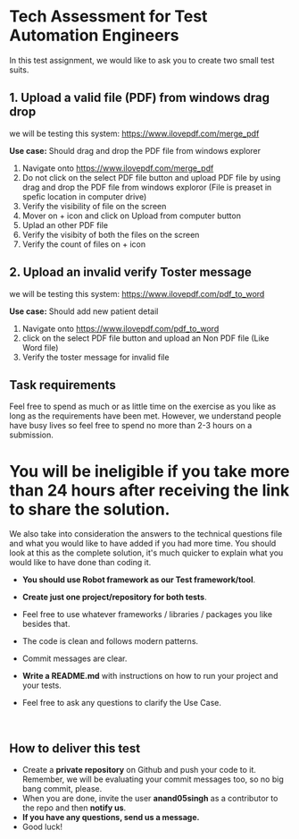 # Tech Assessment for Test Automation Engineers

In this test assignment, we would like to ask you to create two small test suits.

## 1. Upload a valid file (PDF) from windows drag drop

we will be testing this system: https://www.ilovepdf.com/merge_pdf

**Use case:** Should drag and drop the PDF file from windows explorer
1.  Navigate onto https://www.ilovepdf.com/merge_pdf
2.	Do not click on the select PDF file button and upload PDF file by using drag and drop the PDF file from windows exploror (File is preaset in spefic location in computer drive)
3.	Verify the visibility of file on the screen
4.	Mover on + icon and click on Upload from computer button
5.	Uplad an other PDF file
6.	Verify the visibity of both the files on the screen
7.	Verify the count of files on + icon

## 2. Upload an invalid verify Toster message

we will be testing this system: https://www.ilovepdf.com/pdf_to_word

**Use case:** Should add new patient detail
1.  Navigate onto https://www.ilovepdf.com/pdf_to_word
2.	click on the select PDF file button and upload an Non PDF file (Like Word file)
3.	Verify the toster message for invalid file

## Task requirements

Feel free to spend as much or as little time on the exercise as you like as long as the requirements have been met. 
However, we understand people have busy lives so feel free to spend no more than 2-3 hours on a submission. 
# You will be ineligible if you take more than 24 hours after receiving the link to share the solution. 
We also take into consideration the answers to the technical questions file and what you would like to have added if you had more time. You should look at this as the complete solution, it's much quicker to explain what you would like to have done than coding it. 

- **You should use Robot framework as our Test framework/tool**.

- **Create just one project/repository for both tests**.

- Feel free to use whatever frameworks / libraries / packages you like besides that.

- The code is clean and follows modern patterns.

- Commit messages are clear.

- **Write a README.md** with instructions on how to run your project and your tests.

- Feel free to ask any questions to clarify the Use Case.

<br/>

## How to deliver this test

- Create a **private repository** on Github and push your code to it. Remember, we will be evaluating your commit messages too, so no big bang commit, please.
- When you are done, invite the user **anand05singh** as a contributor to the repo and then **notify us**.
- **If you have any questions, send us a message.**
- Good luck!

